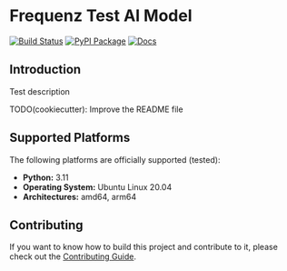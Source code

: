 # Frequenz Test AI Model

[![Build Status](https://github.com/frequenz-floss/frequenz-model-test/actions/workflows/ci.yaml/badge.svg)](https://github.com/frequenz-floss/frequenz-model-test/actions/workflows/ci.yaml)
[![PyPI Package](https://img.shields.io/pypi/v/frequenz-model-test)](https://pypi.org/project/frequenz-model-test/)
[![Docs](https://img.shields.io/badge/docs-latest-informational)](https://frequenz-floss.github.io/frequenz-model-test/)

## Introduction

Test description

TODO(cookiecutter): Improve the README file

## Supported Platforms

The following platforms are officially supported (tested):

- **Python:** 3.11
- **Operating System:** Ubuntu Linux 20.04
- **Architectures:** amd64, arm64

## Contributing

If you want to know how to build this project and contribute to it, please
check out the [Contributing Guide](CONTRIBUTING.md).
